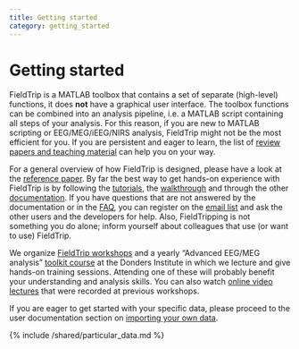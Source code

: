 ```yaml
---
title: Getting started
category: getting_started
---
```


# Getting started

FieldTrip is a MATLAB toolbox that contains a set of separate (high-level) functions, it does **not** have a graphical user interface. The toolbox functions can be combined into an analysis pipeline, i.e. a MATLAB script containing all steps of your analysis. For this reason, if you are new to MATLAB scripting or EEG/MEG/iEEG/NIRS analysis, FieldTrip might not be the most efficient for you. If you are persistent and eager to learn, the list of [review papers and teaching material](/references_to_review_papers_and_teaching_material) can help you on your way.

For a general overview of how FieldTrip is designed, please have a look at the [reference paper](http://www.hindawi.com/journals/cin/2011/156869). By far the best way to get hands-on experience with FieldTrip is by following the [tutorials](/tutorial), the [walkthrough](/walkthrough) and through the other [documentation](/documentation). If you have questions that are not answered by the documentation or in the [FAQ](/faq), you can register on the [email list](/discussion_list) and ask the other users and the developers for help. Also, FieldTripping is not something you do alone; inform yourself about colleagues that use (or want to use) FieldTrip.

We organize [FieldTrip workshops](/workshop) and a yearly “Advanced EEG/MEG analysis” [toolkit course](https://www.ru.nl/donders/agenda/donders-tool-kits) at the Donders Institute in which we lecture and give hands-on training sessions. Attending one of these will probably benefit your understanding and analysis skills. You can also watch [online video lectures](/video) that were recorded at previous workshops.

If you are eager to get started with your specific data, please proceed to the user documentation section on [importing your own data](/reading_data).

{% include /shared/particular_data.md %}

